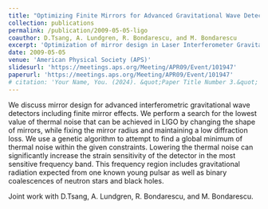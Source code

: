 ```yaml
---
title: "Optimizing Finite Mirrors for Advanced Gravitational Wave Detectors"
collection: publications
permalink: /publication/2009-05-05-ligo
coauthor: D.Tsang, A. Lundgren, R. Bondarescu, and M. Bondarescu
excerpt: 'Optimization of mirror design in Laser Interferometer Gravitational-Wave Observatory (LIGO).'
date: 2009-05-05
venue: 'American Physical Society (APS)'
slidesurl: 'https://meetings.aps.org/Meeting/APR09/Event/101947'
paperurl: 'https://meetings.aps.org/Meeting/APR09/Event/101947'
# citation: 'Your Name, You. (2024). &quot;Paper Title Number 3.&quot; <i>GitHub Journal of Bugs</i>. 1(3).'
---
```


We discuss mirror design for advanced interferometric gravitational wave detectors including finite mirror effects. We perform a search for the lowest value of thermal noise that can be achieved in LIGO by changing the shape of mirrors, while fixing the mirror radius and maintaining a low diffraction loss. We use a genetic algorithm to attempt to find a global minimum of thermal noise within the given constraints. Lowering the thermal noise can significantly increase the strain sensitivity of the detector in the most sensitive frequency band. This frequency region includes gravitational radiation expected from one known young pulsar as well as binary coalescences of neutron stars and black holes.

Joint work with D.Tsang, A. Lundgren, R. Bondarescu, and M. Bondarescu.